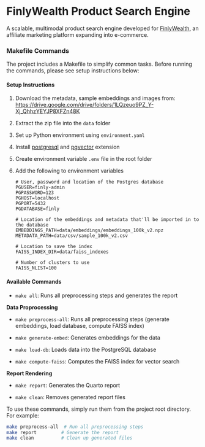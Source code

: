 # FinlyWealth Product Search Engine

A scalable, multimodal product search engine developed for [FinlyWealth](https://finlywealth.com/), an affiliate marketing platform expanding into e-commerce.

### Makefile Commands

The project includes a Makefile to simplify common tasks. Before running the commands, please see setup instructions below:

#### Setup Instructions

1. Download the metadata, sample embeddings and images from: https://drive.google.com/drive/folders/1LQzeuo9PZ_Y-Xj_QhhzYEYJP8XFZn48K
2. Extract the zip file into the `data` folder
3. Set up Python environment using `environment.yaml`
4. Install [postgresql](https://www.postgresql.org) and [pgvector](https://github.com/pgvector/pgvector) extension
5. Create environment variable `.env` file in the root folder
6. Add the following to environment variables

    ```
    # User, password and location of the Postgres database
    PGUSER=finly-admin
    PGPASSWORD=123
    PGHOST=localhost
    PGPORT=5432
    PGDATABASE=finly

    # Location of the embeddings and metadata that'll be imported in to the database
    EMBEDDINGS_PATH=data/embeddings/embeddings_100k_v2.npz
    METADATA_PATH=data/csv/sample_100k_v2.csv

    # Location to save the index
    FAISS_INDEX_DIR=data/faiss_indexes

    # Number of clusters to use
    FAISS_NLIST=100
    ```

#### Available Commands
- `make all`: Runs all preprocessing steps and generates the report

**Data Proprocessing**

- `make preprocess-all`: Runs all preprocessing steps (generate embeddings, load database, compute FAISS index)

- `make generate-embed`: Generates embeddings for the data

- `make load-db`: Loads data into the PostgreSQL database

- `make compute-faiss`: Computes the FAISS index for vector search

**Report Rendering**

- `make report`: Generates the Quarto report

- `make clean`: Removes generated report files

To use these commands, simply run them from the project root directory. For example:
```bash
make preprocess-all  # Run all preprocessing steps
make report         # Generate the report
make clean          # Clean up generated files
```



